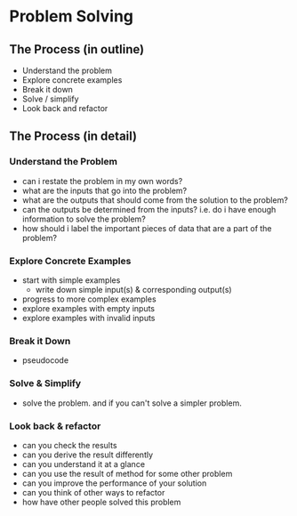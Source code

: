 # Problem Solving

## The Process (in outline)
- Understand the problem
- Explore concrete examples
- Break it down
- Solve / simplify
- Look back and refactor

## The Process (in detail)

### Understand the Problem
- can i restate the problem in my own words?
- what are the inputs that go into the problem?
- what are the outputs that should come from the solution to the problem?
- can the outputs be determined from the inputs? i.e. do i have enough information to solve the problem?
- how should i label the important pieces of data that are a part of the problem?

### Explore Concrete Examples
- start with simple examples
  - write down simple input(s) & corresponding output(s)
- progress to more complex examples
- explore examples with empty inputs
- explore examples with invalid inputs

### Break it Down
- pseudocode

### Solve & Simplify
- solve the problem. and if you can't solve a simpler problem.

### Look back & refactor
- can you check the results
- can you derive the result differently
- can you understand it at a glance
- can you use the result of method for some other problem
- can you improve the performance of your solution
- can you think of other ways to refactor
- how have other people solved this problem